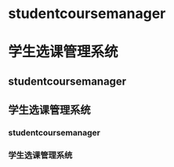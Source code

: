 # studentcoursemanager
# 学生选课管理系统

## studentcoursemanager
## 学生选课管理系统

### studentcoursemanager
### 学生选课管理系统
